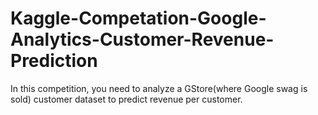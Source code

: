 # Kaggle-Competation-Google-Analytics-Customer-Revenue-Prediction
In this competition, you need to analyze a GStore(where Google swag is sold) customer dataset to predict revenue per customer. 
